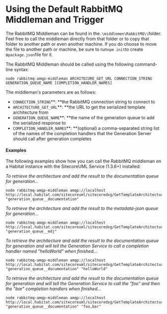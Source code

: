 # Using the Default RabbitMQ Middleman and Trigger

The RabbitMQ Middleman can be found in the`.\middlemen\RabbitMQ\\`folder. Feel free to call the middleman directly from that folder or to copy that folder to another path or even another machine. If you do choose to move the file to another path or machine, be sure to run`npm init`to create a`package.json`file for it.

The RabbitMQ Middleman should be called using the following command-line syntax:

```
node rabbitmq-amqp-middleman ARCHITECURE_GET_URL CONNECTION_STRING GENERATION_QUEUE_NAME [COMPLETION_HANDLER_NAMES]
```

The middleman's parameters are as follows:

* `CONNECTION_STRING`**: **the RabbitMQ connection string to connect to
* `ARCHITECTURE_GET_URL`**: **the URL to get the serialized template architecture from
* `GENERATION_QUEUE_NAME`**: **the name of the generation queue to add the serialized response to
* `COMPLETION_HANDLER_NAMES`**: **\(optional\) a comma-separated string list of the names of the completion handlers that the Generation Server should call after generation completes

#### Examples

The following examples show how you can call the RabbitMQ middleman on a Habitat instance with the SitecoreUML Service \(1.3.6+\) installed:

_To retrieve the architecture and add the result to the documentation queue for generation..._

```
node rabbitmq-amqp-middleman amqp://localhost http://local.habitat.com/sitecoreuml/sitecoredxg/GetTemplateArchitecture "generation_queue__documentation"
```

_To retrieve the architecture and add the result to the metadata-json queue for generation..._

```
node rabbitmq-amqp-middleman amqp://localhost http://local.habitat.com/sitecoreuml/sitecoredxg/GetTemplateArchitecture "generation_queue__mdj"
```

_To retrieve the architecture and add the result to the documentation queue for generation and will tell the Generation Service to call a completion handler named "helloWorld" when finished..._

```
node rabbitmq-amqp-middleman amqp://localhost http://local.habitat.com/sitecoreuml/sitecoredxg/GetTemplateArchitecture "generation_queue__documentation" "helloWorld"
```

_To retrieve the architecture and add the result to the documentation queue for generation and will tell the Generation Service to call the "foo" and then the "bar" completion handlers when finished..._

```
node rabbitmq-amqp-middleman amqp://localhost http://local.habitat.com/sitecoreuml/sitecoredxg/GetTemplateArchitecture "generation_queue__documentation" "foo,bar"
```




